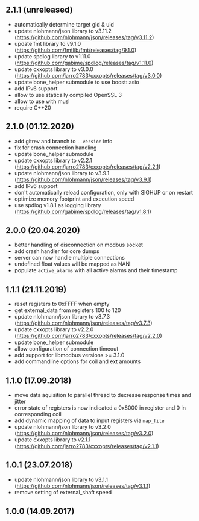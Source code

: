 ## 2.1.1 (unreleased)
- automatically determine target gid & uid
- update nlohmann/json library to v3.11.2 (https://github.com/nlohmann/json/releases/tag/v3.11.2)
- update fmt library to v9.1.0 (https://github.com/fmtlib/fmt/releases/tag/9.1.0)
- update spdlog library to v1.11.0 (https://github.com/gabime/spdlog/releases/tag/v1.11.0)
- update cxxopts library to v3.0.0 (https://github.com/jarro2783/cxxopts/releases/tag/v3.0.0)
- update bone_helper submodule to use boost::asio
- add IPv6 support
- allow to use statically compiled OpenSSL 3
- allow to use with musl
- require C++20

## 2.1.0 (01.12.2020)
- add gitrev and branch to `--version` info
- fix for crash connection handling
- update bone_helper submodule
- update cxxopts library to v2.2.1 (https://github.com/jarro2783/cxxopts/releases/tag/v2.2.1)
- update nlohmann/json library to v3.9.1 (https://github.com/nlohmann/json/releases/tag/v3.9.1)
- add IPv6 support
- don't automatically reload configuration, only with SIGHUP or on restart
- optimize memory footprint and execution speed
- use spdlog v1.8.1 as logging library (https://github.com/gabime/spdlog/releases/tag/v1.8.1)

## 2.0.0 (20.04.2020)
- better handling of disconnection on modbus socket
- add crash handler for core dumps
- server can now handle multiple connections
- undefined float values will be mapped as NAN
- populate `active_alarms` with all active alarms and their timestamp

## 1.1.1 (21.11.2019)
- reset registers to 0xFFFF when empty
- get external_data from registers 100 to 120
- update nlohmann/json library to v3.7.3 (https://github.com/nlohmann/json/releases/tag/v3.7.3)
- update cxxopts library to v2.2.0 (https://github.com/jarro2783/cxxopts/releases/tag/v2.2.0)
- update bone_helper submodule
- allow configuration of connection timeout
- add support for libmodbus versions >= 3.1.0
- add commandline options for coil and ext amounts

## 1.1.0 (17.09.2018)
- move data aquisition to parallel thread to decrease response times and jitter
- error state of registers is now indicated a 0x8000 in register and 0 in corresponding coil
- add dynamic mapping of data to input registers via `map_file`
- update nlohmann/json library to v3.2.0 (https://github.com/nlohmann/json/releases/tag/v3.2.0)
- update cxxopts library to v2.1.1 (https://github.com/jarro2783/cxxopts/releases/tag/v2.1.1)

## 1.0.1 (23.07.2018)
- update nlohmann/json library to v3.1.1 (https://github.com/nlohmann/json/releases/tag/v3.1.1)
- remove setting of external_shaft speed

## 1.0.0 (14.09.2017)
